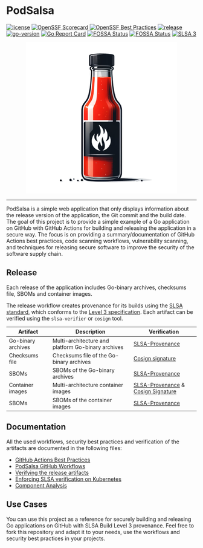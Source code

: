 # PodSalsa

[![license](https://img.shields.io/github/license/janfuhrer/podsalsa)](https://github.com/janfuhrer/podsalsa/blob/main/LICENSE)
[![OpenSSF Scorecard](https://api.securityscorecards.dev/projects/github.com/janfuhrer/podsalsa/badge)](https://securityscorecards.dev/viewer/?uri=github.com/janfuhrer/podsalsa)
[![OpenSSF Best Practices](https://www.bestpractices.dev/projects/8791/badge?&kill_cache=1)](https://www.bestpractices.dev/projects/8791)
[![release](https://img.shields.io/github/v/release/janfuhrer/podsalsa)](https://github.com/janfuhrer/podsalsa/releases)
[![go-version](https://img.shields.io/github/go-mod/go-version/janfuhrer/podsalsa)](https://github.com/janfuhrer/podsalsa/blob/main/go.mod)
[![Go Report Card](https://goreportcard.com/badge/github.com/janfuhrer/podsalsa)](https://goreportcard.com/report/github.com/janfuhrer/podsalsa)
[![FOSSA Status](https://app.fossa.com/api/projects/custom%2B44203%2Fgithub.com%2Fjanfuhrer%2Fpodsalsa.svg?type=shield&issueType=license)](https://app.fossa.com/projects/custom%2B44203%2Fgithub.com%2Fjanfuhrer%2Fpodsalsa?ref=badge_shield&issueType=license)
[![FOSSA Status](https://app.fossa.com/api/projects/custom%2B44203%2Fgithub.com%2Fjanfuhrer%2Fpodsalsa.svg?type=shield&issueType=security)](https://app.fossa.com/projects/custom%2B44203%2Fgithub.com%2Fjanfuhrer%2Fpodsalsa?ref=badge_shield&issueType=security)
[![SLSA 3](https://slsa.dev/images/gh-badge-level3.svg)](https://slsa.dev)

<p align="center">
    <img src="./assets/podsalsa-logo.png" alt="PodSalsa" width="400">
</p>

---

PodSalsa is a simple web application that only displays information about the release version of the application, the Git commit and the build date.
The goal of this project is to provide a simple example of a Go application on GitHub with GitHub Actions for building and releasing the application in a secure way. The focus is on providing a summary/documentation of GitHub Actions best practices, code scanning workflows, vulnerability scanning, and techniques for releasing secure software to improve the security of the software supply chain.

## Release

Each release of the application includes Go-binary archives, checksums file, SBOMs and container images. 

The release workflow creates provenance for its builds using the [SLSA standard](https://slsa.dev), which conforms to the [Level 3 specification](https://slsa.dev/spec/v1.0/levels#build-l3). Each artifact can be verified using the `slsa-verifier` or `cosign` tool.

| Artifact           | Description                                        | Verification                                                                                                                                   |
| ------------------ | -------------------------------------------------- | ---------------------------------------------------------------------------------------------------------------------------------------------- |
| Go-binary archives | Multi-architecture and platform Go-binary archives | [SLSA-Provenance](./SECURITY.md#verify-provenance-of-release-artifacts)                                                                        |
| Checksums file     | Checksums file of the Go-binary archives           | [Cosign signature](./SECURITY.md#verify-signature-of-checksum-file)                                                                            |
| SBOMs              | SBOMs of the Go-binary archives                    | [SLSA-Provenance](./SECURITY.md#go-binary-archives)                                                                                            |
| Container images   | Multi-architecture container images                | [SLSA-Provenance](./SECURITY.md#verify-provenance-of-container-images) & [Cosign Signature](./SECURITY.md#verify-signature-of-container-image) |
| SBOMs              | SBOMs of the container images                      | [SLSA-Provenance](./SECURITY.md#container-images)                                                                                              |

## Documentation

All the used workflows, security best practices and verification of the artifacts are documented in the following files:

- [GitHub Actions Best Practices](./docs/best-practices.md)
- [PodSalsa GitHub Workflows](./.github/workflows/README.md)
- [Verifying the release artifacts](./SECURITY.md#release-verification)
- [Enforcing SLSA verification on Kubernetes](./kubernetes/README.md)
- [Component Analysis](./docs/component-analysis.md)

## Use Cases

You can use this project as a reference for securely building and releasing Go applications on GitHub with SLSA Build Level 3 provenance. Feel free to fork this repository and adapt it to your needs, use the workflows and security best practices in your projects.
